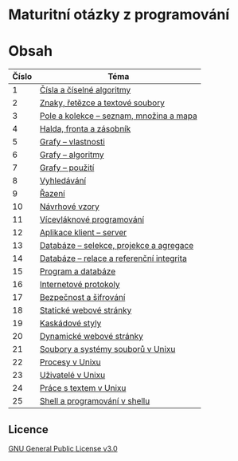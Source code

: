 # Maturitní otázky z programování

# Obsah

| Číslo | Téma |
|-------|------|
| 1 | [Čísla a číselné algoritmy](01-cisla-ciselne-algoritmy.md) |
| 2 | [Znaky, řetězce a textové soubory](02-znaky-retezce-textove-soubory.md) |
| 3 | [Pole a kolekce – seznam, množina a mapa](03-pole-kolekce-seznam-mnozina-mapa.md) |
| 4 | [Halda, fronta a zásobník](04-halda-fronta-zasobnik.md) |
| 5 | [Grafy – vlastnosti](05-grafy-vlastnosti.md) |
| 6 | [Grafy – algoritmy](06-grafy-algoritmy.md) |
| 7 | [Grafy – použití](07-grafy-pouziti.md) |
| 8 | [Vyhledávání](08-vyhledavani.md) |
| 9 | [Řazení](09-razeni.md) |
| 10 | [Návrhové vzory](10-navrhove-vzory.md) |
| 11 | [Vícevláknové programování](11-vicevlaknove-programovani.md) |
| 12 | [Aplikace klient – server](12-aplikace-klient-server.md) |
| 13 | [Databáze – selekce, projekce a agregace](13-databaze-selekce-projekce-agregace.md) |
| 14 | [Databáze – relace a referenční integrita](14-databaze-relace-referencni-integrita.md) |
| 15 | [Program a databáze](15-program-databaze.md) |
| 16 | [Internetové protokoly](16-internetove-protokoly.md) |
| 17 | [Bezpečnost a šifrování](17-bezpecnost-sifrovani.md) |
| 18 | [Statické webové stránky](18-staticke-webove-stranky.md) |
| 19 | [Kaskádové styly](19-kaskadove-styly.md) |
| 20 | [Dynamické webové stránky](20-dynamicke-webove-stranky.md) |
| 21 | [Soubory a systémy souborů v Unixu](21-soubory-systemy-souboru-unix.md) |
| 22 | [Procesy v Unixu](22-procesy-unix.md) |
| 23 | [Uživatelé v Unixu](23-uzivatele-unix.md) |
| 24 | [Práce s textem v Unixu](24-prace-s-textem-unix.md) |
| 25 | [Shell a programování v shellu](25-shell-programovani-v-shellu.md) |

## Licence

[GNU General Public License v3.0](LICENSE)

